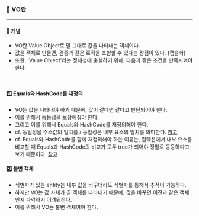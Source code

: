 ### 🔶 VO란
---

#### 🔸 개념
- VO란 Value Object로 말 그대로 값을 나타내는 객체이다.
- 값을 객체로 만들면, 검증과 같은 로직을 포함할 수 있다는 장점이 있다. (캡슐화)
- 또한, 'Value Object'라는 정체성에 충실하기 위해, 다음과 같은 조건을 만족시켜야 한다.

<br>

#### 1️⃣ Equals와 HashCode를 재정의
- VO는 값을 나타내야 하기 때문에, 값이 같다면 같다고 판단되어야 한다.
- 이를 위해서 동등성을 보장해줘야 한다.
- 그리고 이를 위해서 Equals와 HashCode를 재정의해야 한다.
- cf. 동일성을 주소값의 일치를 / 동일성은 내부 요소의 일치를 의미한다. [참고](https://github.com/2024-woowacourse-study/level-interview/discussions/20)
- cf. Equals와 HashCode를 함께 재정의해야 하는 이유는, 컬렉션에서 내부 요소를 비교할 때 Equals과 HashCode의 비교가 모두 true가 되어야 정말로 동등하다고 보기 때문이다. [참고](https://github.com/2024-woowacourse-study/level-interview/discussions/33)

#### 2️⃣ 불변 객체
- 식별자가 있는 entity는 내부 값을 바꾸더라도 식별자를 통해서 추적이 가능하다.
- 하지만 VO는 값 자체가 곧 객체를 나타내기 때문에, 값을 바꾸면 이전과 같은 객체인지 파악하기 어려워진다.
- 이를 위해서 VO는 불변 객체여야 한다.
